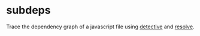subdeps
=======

Trace the dependency graph of a javascript file using
[detective](https://github.com/substack/node-detective) and
[resolve](https://github.com/substack/node-resolve).
